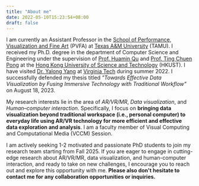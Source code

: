 ```yaml
---
title: "About me"
date: 2022-05-10T15:23:54+08:00
draft: false
---
```


I am currently an Assistant Professor in the [School of Performance, Visualization and Fine Art](https://pvfa.tamu.edu/) (PVFA) at [Texas A&M University](https://www.tamu.edu/index.html) (TAMU). I received my Ph.D. degree in the department of Computer Science and Engineering under the supervision of [Prof. Huamin Qu](http://huamin.org) and [Prof. Ting Chuen Pong](https://seng.hkust.edu.hk/about/people/faculty/ting-chuen-pong) at the [Hong Kong University of Science and Technology](https://www.ust.hk) (HKUST). I have visited [Dr. Yalong Yang](https://vis.yalongyang.com/) at [Virginia Tech](https://www.vt.edu/) during summer 2022. I successfully defended my thesis titled *"Towards Effective Data Visualization by Fusing Immersive Technology with Traditional Workflow"* on August 18, 2023.

<!-- I was one of the core member in both [Pulse of HKUST](https://pulse.ust.hk) and [XR-Vis group](http://vis.cse.ust.hk/groups/xr-vis) of [VisLab](http://vis.cse.ust.hk). -->

My research interests lie in the area of *AR/VR/MR*, *Data visualization*, and *Human–computer interaction*. Specifically, I focus on **bringing data visualization beyond traditional workspace (i.e., personal computer) to everyday life using AR/VR technology for more efficient and effective data exploration and analysis**. I am a faculty member of Visual Computing and Computational Media (VCCM) Session. 

I am actively seeking 1-2 motivated and passionate PhD students to join my research team starting from Fall 2025. If you are eager to engage in cutting-edge research about AR/VR/MR, data visualization, and human-computer interaction, and ready to take on new challenges, I encourage you to reach out and explore this opportunity with me. **Please also don't hesitate to contact me for any collaboration opportunities or inquiries.**